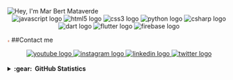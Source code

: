 <img src="assets/gif/header.gif" alt="Hey, I'm Mar Bert Mataverde">

<div align="center">
  <img src="https://cdn.jsdelivr.net/gh/devicons/devicon/icons/javascript/javascript-original.svg" height="40" width="60" alt="javascript logo"  />
  <img src="https://cdn.jsdelivr.net/gh/devicons/devicon/icons/html5/html5-original.svg" height="40" width="60" alt="html5 logo"  />
  <img src="https://cdn.jsdelivr.net/gh/devicons/devicon/icons/css3/css3-original.svg" height="40" width="60" alt="css3 logo"  />
  <img src="https://cdn.jsdelivr.net/gh/devicons/devicon/icons/python/python-original.svg" height="40" width="60" alt="python logo"  />
  <img src="https://cdn.jsdelivr.net/gh/devicons/devicon/icons/csharp/csharp-original.svg" height="40" width="60" alt="csharp logo"  />
  <img src="https://cdn.jsdelivr.net/gh/devicons/devicon/icons/dart/dart-original.svg" height="40" width="60" alt="dart logo"  />
  <img src="https://cdn.jsdelivr.net/gh/devicons/devicon/icons/flutter/flutter-original.svg" height="40" width="60" alt="flutter logo"  />
  <img src="https://cdn.jsdelivr.net/gh/devicons/devicon/icons/firebase/firebase-plain.svg" height="40" width="60" alt="firebase logo"  />
</div>

<img src="assets/gif/contact_me_icon.gif" height="5" width="5"> ##Contact me
<div align="center">
  <a href="https://www.youtube.com/c/MarBertJohnMataverde" target="_blank">
    <img src="https://img.shields.io/static/v1?message=Youtube&logo=youtube&label=&color=FF0000&logoColor=white&labelColor=&style=for-the-badge" height="35" alt="youtube logo"  />
  </a>
  <a href="https://www.instagram.com/marbertmataverde/" target="_blank">
    <img src="https://img.shields.io/static/v1?message=Instagram&logo=instagram&label=&color=E4405F&logoColor=white&labelColor=&style=for-the-badge" height="35" alt="instagram logo"  />
  </a>
  <a href="https://www.linkedin.com/in/marbertmataverde/" target="_blank">
    <img src="https://img.shields.io/static/v1?message=LinkedIn&logo=linkedin&label=&color=0077B5&logoColor=white&labelColor=&style=for-the-badge" height="35" alt="linkedin logo"  />
  </a>
  <a href="https://twitter.com/BertMataverde" target="_blank">
    <img src="https://img.shields.io/static/v1?message=Twitter&logo=twitter&label=&color=1DA1F2&logoColor=white&labelColor=&style=for-the-badge" height="35" alt="twitter logo"  />
  </a>
</div>
<br clear="both">

<details>
  <summary><b>:gear: &nbsp;GitHub Statistics</b></summary>
  <br/>
    <p align="center">
        <img height="137px" src="https://github-readme-streak-stats.herokuapp.com/?user=marbertmataverde&hide_border=true&theme=vue-dark" />
    </p>
    <p align="center">
        <img height="137px" src="https://github-readme-stats.vercel.app/api?username=marbertmataverde&hide_title=true&hide_border=true&show_icons=true&include_all_commits=true&count_private=true&line_height=21&theme=vue-dark" />
        <img height="137px" src="https://github-readme-stats.vercel.app/api/top-langs/?username=marbertmataverde&hide=html&hide_title=true&hide_border=true&layout=compact&langs_count=8&theme=vue-dark" />
    </p>
</details>